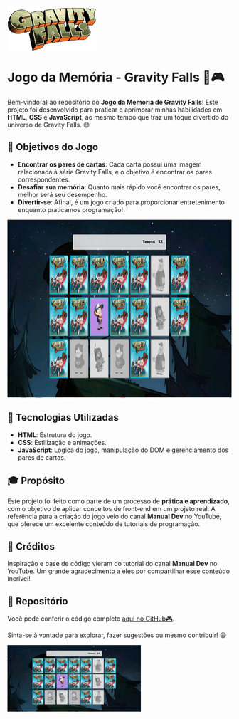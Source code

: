 <img src="images/logo.png" alt="Image" height="100" width="200" align="center">

# Jogo da Memória - Gravity Falls 🧠🎮

Bem-vindo(a) ao repositório do **Jogo da Memória de Gravity Falls**! Este projeto foi desenvolvido para praticar e aprimorar minhas habilidades em **HTML**, **CSS** e **JavaScript**, ao mesmo tempo que traz um toque divertido do universo de Gravity Falls. 😊

## 🎯 Objetivos do Jogo

- **Encontrar os pares de cartas**: Cada carta possui uma imagem relacionada à série Gravity Falls, e o objetivo é encontrar os pares correspondentes.
- **Desafiar sua memória**: Quanto mais rápido você encontrar os pares, melhor será seu desempenho.
- **Divertir-se**: Afinal, é um jogo criado para proporcionar entretenimento enquanto praticamos programação!

<img src="images/JogoDaMemoria.PNG" alt="Image" height="400" width="600">

## 🚀 Tecnologias Utilizadas

- **HTML**: Estrutura do jogo.
- **CSS**: Estilização e animações.
- **JavaScript**: Lógica do jogo, manipulação do DOM e gerenciamento dos pares de cartas.

## 🎓 Propósito

Este projeto foi feito como parte de um processo de **prática e aprendizado**, com o objetivo de aplicar conceitos de front-end em um projeto real. A referência para a criação do jogo veio do canal **Manual Dev** no YouTube, que oferece um excelente conteúdo de tutoriais de programação.

## 👏 Créditos

Inspiração e base de código vieram do tutorial do canal **Manual Dev** no YouTube. Um grande agradecimento a eles por compartilhar esse conteúdo incrível!

## 🔗 Repositório

Você pode conferir o código completo [aqui no GitHub🎮](https://jogo-da-memoria-gih.netlify.app).


Sinta-se à vontade para explorar, fazer sugestões ou mesmo contribuir! 😄

<img src="images/JogoDaMemoria.PNG" alt="Image" height="150" width="300" float="right">



